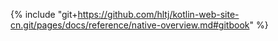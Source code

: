 {% include "git+https://github.com/hltj/kotlin-web-site-cn.git/pages/docs/reference/native-overview.md#gitbook" %}
